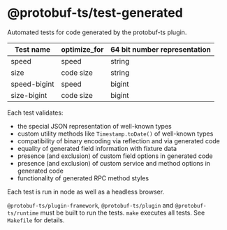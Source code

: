 @protobuf-ts/test-generated
===========================

Automated tests for code generated by the protobuf-ts plugin. 

| Test name     | optimize_for  | 64 bit number representation  |
|---------------|---------------|-------------------------------|
| speed         | speed         |                        string |
| size          | code size     |                        string |
| speed-bigint  | speed         |                        bigint |
| size-bigint   | code size     |                        bigint |


Each test validates:
- the special JSON representation of well-known types
- custom utility methods like `Timestamp.toDate()` of well-known types
- compatibility of binary encoding via reflection and via generated code
- equality of generated field information with fixture data
- presence (and exclusion) of custom field options in generated code
- presence (and exclusion) of custom service and method options in generated code
- functionality of generated RPC method styles

Each test is run in node as well as a headless browser.

`@protobuf-ts/plugin-framework`, `@protobuf-ts/plugin` and `@protobuf-ts/runtime` 
must be built to run the tests. `make` executes all tests. See `Makefile` 
for details. 

